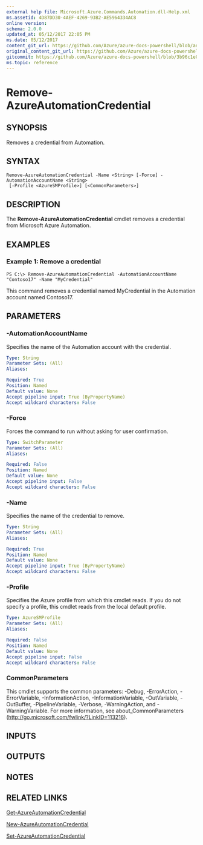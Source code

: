 ```yaml
---
external help file: Microsoft.Azure.Commands.Automation.dll-Help.xml
ms.assetid: 4D87DD30-4AEF-4269-93B2-AE5964334AC8
online version:
schema: 2.0.0
updated_at: 05/12/2017 22:05 PM
ms.date: 05/12/2017
content_git_url: https://github.com/Azure/azure-docs-powershell/blob/anne052617/azureps-cmdlets-docs/ServiceManagement/Azure/v4.0.0/Remove-AzureAutomationCredential.md
original_content_git_url: https://github.com/Azure/azure-docs-powershell/blob/anne052617/azureps-cmdlets-docs/ServiceManagement/Azure/v4.0.0/Remove-AzureAutomationCredential.md
gitcommit: https://github.com/Azure/azure-docs-powershell/blob/3b96c1e0b28fc56dfbf6de55728d5478e0d02def
ms.topic: reference
---
```


# Remove-AzureAutomationCredential

## SYNOPSIS
Removes a credential from Automation.

## SYNTAX

```
Remove-AzureAutomationCredential -Name <String> [-Force] -AutomationAccountName <String>
 [-Profile <AzureSMProfile>] [<CommonParameters>]
```

## DESCRIPTION
The **Remove-AzureAutomationCredential** cmdlet removes a credential from Microsoft Azure Automation.

## EXAMPLES

### Example 1: Remove a credential
```
PS C:\> Remove-AzureAutomationCredential -AutomationAccountName "Contoso17" -Name "MyCredential"
```

This command removes a credential named MyCredential in the Automation account named Contoso17.

## PARAMETERS

### -AutomationAccountName
Specifies the name of the Automation account with the credential.

```yaml
Type: String
Parameter Sets: (All)
Aliases: 

Required: True
Position: Named
Default value: None
Accept pipeline input: True (ByPropertyName)
Accept wildcard characters: False
```

### -Force
Forces the command to run without asking for user confirmation.

```yaml
Type: SwitchParameter
Parameter Sets: (All)
Aliases: 

Required: False
Position: Named
Default value: None
Accept pipeline input: False
Accept wildcard characters: False
```

### -Name
Specifies the name of the credential to remove.

```yaml
Type: String
Parameter Sets: (All)
Aliases: 

Required: True
Position: Named
Default value: None
Accept pipeline input: True (ByPropertyName)
Accept wildcard characters: False
```

### -Profile
Specifies the Azure profile from which this cmdlet reads.
If you do not specify a profile, this cmdlet reads from the local default profile.

```yaml
Type: AzureSMProfile
Parameter Sets: (All)
Aliases: 

Required: False
Position: Named
Default value: None
Accept pipeline input: False
Accept wildcard characters: False
```

### CommonParameters
This cmdlet supports the common parameters: -Debug, -ErrorAction, -ErrorVariable, -InformationAction, -InformationVariable, -OutVariable, -OutBuffer, -PipelineVariable, -Verbose, -WarningAction, and -WarningVariable. For more information, see about_CommonParameters (http://go.microsoft.com/fwlink/?LinkID=113216).

## INPUTS

## OUTPUTS

## NOTES

## RELATED LINKS

[Get-AzureAutomationCredential](./Get-AzureAutomationCredential.md)

[New-AzureAutomationCredential](./New-AzureAutomationCredential.md)

[Set-AzureAutomationCredential](./Set-AzureAutomationCredential.md)


